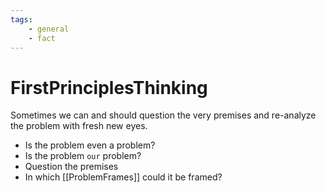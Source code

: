 ```yaml
---
tags:
    - general 
    - fact 
---
```


# FirstPrinciplesThinking

Sometimes we can and should question the very premises and re-analyze the problem with fresh new eyes.

- Is the problem even a problem?
- Is the problem `our` problem?
- Question the premises
- In which [[ProblemFrames]] could it be framed?
